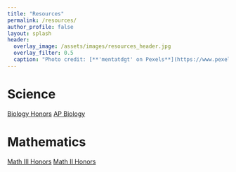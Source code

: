 ```yaml
---
title: "Resources"
permalink: /resources/
author_profile: false
layout: splash
header:
  overlay_image: /assets/images/resources_header.jpg 
  overlay_filter: 0.5
  caption: "Photo credit: [**'mentatdgt' on Pexels**](https://www.pexels.com/photo/white-wooden-bookshelves-1319855/)"
---
```


# Science
<!--
<a href="/resources/biology_honors" class="btn btn--success btn--x-large">Biology Honors</a>
<a href="#" class="btn btn--success btn--x-large">AP Biology</a>
-->
<a href="/resources/biology_honors" class="btn btn--inverse btn--x-large">Biology Honors</a>
<a href="/resources/ap_biology" class="btn btn--inverse btn--x-large">AP Biology</a>

# Mathematics
<a href="/resources/math_3_honors" class="btn btn--inverse btn--x-large">Math III Honors</a>
<a href="/resources/math_2_honors" class="btn btn--inverse btn--x-large">Math II Honors</a>